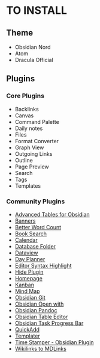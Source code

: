 # TO INSTALL

## Theme
- Obsidian Nord
- Atom
- Dracula Official

## Plugins

### Core Plugins
- Backlinks
- Canvas
- Command Palette
- Daily notes
- Files
- Format Converter
- Graph View
- Outgoing Links
- Outline
- Page Preview
- Search
- Tags
- Templates
 
### Community Plugins
- [Advanced Tables for Obsidian](obsidian://show-plugin?id=table-editor-obsidian)
- [Banners](obsidian://show-plugin?id=obsidian-banners)
- [Better Word Count](obsidian://show-plugin?id=better-word-count)
- [Book Search](obsidian://show-plugin?id=obsidian-book-search-plugin)
- [Calendar](obsidian://show-plugin?id=calendar)
- [Database Folder](obsidian://show-plugin?id=dbfolder)
- [Dataview](obsidian://show-plugin?id=dataview)
- [Day Planner](obsidian://show-plugin?id=obsidian-day-planner)
- [Editor Syntax Highlight](obsidian://show-plugin?id=cm-editor-syntax-highlight-obsidian)
- [Hide Plugin](obsidian://show-plugin?id=obsidian-hider)
- [Homepage](obsidian://show-plugin?id=homepage)
- [Kanban](obsidian://show-plugin?id=obsidian-kanban)
- [Mind Map](obsidian://show-plugin?id=obsidian-mind-map)
- [Obsidian Git](obsidian://show-plugin?id=obsidian-git)
- [Obsidian Open with](obsidian://show-plugin?id=open-with)
- [Obsidian Pandoc](obsidian://show-plugin?id=obsidian-pandoc)
- [Obsidian Table Editor](obsidian://show-plugin?id=markdown-table-editor)
- [Obsidian Task Progress Bar](obsidian://show-plugin?id=obsidian-task-progress-bar)
- [QuickAdd](obsidian://show-plugin?id=quickadd)
- [Templater](obsidian://show-plugin?id=templater-obsidian)
- [Time Stamper - Obsidian Plugin](obsidian://show-plugin?id=obsidian-timestamper)
- [Wikilinks to MDLinks](obsidian://show-plugin?id=wikilinks-to-mdlinks-obsidian)